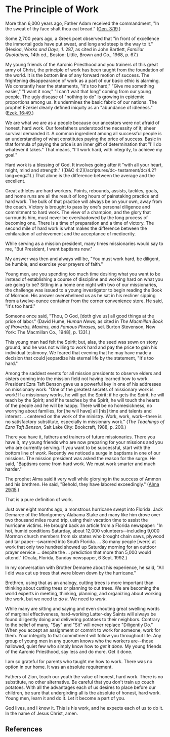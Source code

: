# The Principle of Work

More than 6,000 years ago, Father Adam received the commandment, "In the sweat
of thy face shalt thou eat bread." ([Gen.
3:19](/scriptures/ot/gen/3.19?lang=eng#18).)

Some 2,700 years ago, a Greek poet observed that "in front of excellence the
immortal gods have put sweat, and long and steep is the way to it." (Hesiod,
_Works and Days, 1._ 287, as cited in John Bartlett, _Familiar Quotations,_
14th ed., Boston: Little, Brown and Co., 1968, p. 67.)

My young friends of the Aaronic Priesthood and you trainers of this great army
of Christ, the principle of work has been taught from the foundation of the
world. It is the bottom line of any forward motion of success. The frightening
disappearance of work as a part of our basic ethic is alarming. We constantly
hear the statements, "It's too hard," "Give me something easier," "I want it
now," "I can't wait that long" coming from our young people. The ugly disease
of "nothing to do" is growing in epidemic proportions among us. It undermines
the basic fabric of our nations. The prophet Ezekiel clearly defined iniquity
as an "abundance of idleness." ([Ezek.
16:49](/scriptures/ot/ezek/16.49?lang=eng#48).)

We are what we are as a people because our ancestors were not afraid of
honest, hard work. Our forefathers understood the necessity of it; sheer
survival demanded it. A common ingredient among all successful people is an
understanding of what constitutes paying the price of success. Basic in that
formula of paying the price is an inner gift of determination that "I'll do
whatever it takes." That means, "I'll work hard, with integrity, to achieve my
goal."

Hard work is a blessing of God. It involves going after it "with all your
heart, might, mind and strength." ([D&amp;C 4:2](/scriptures/dc-
testament/dc/4.2?lang=eng#1).) That alone is the difference between the
average and the excellent.

Great athletes are hard workers. Points, rebounds, assists, tackles, goals,
and home runs are all the result of long hours of painstaking practice and
hard work. The bulk of that practice will always be on your own, away from the
coach. Victory is brought to pass by one's personal diligence and commitment
to hard work. The view of a champion, and the glory that surrounds him, must
never be overshadowed by the long process of becoming one. There is a time of
preparation and a time of victory. The second mile of hard work is what makes
the difference between the exhilaration of achievement and the acceptance of
mediocrity.

While serving as a mission president, many times missionaries would say to me,
"But President, I want baptisms now."

My answer was then and always will be, "You must work hard, be diligent, be
humble, and exercise your prayers of faith."

Young men, are you spending too much time desiring what you want to be instead
of establishing a course of discipline and working hard on what you are going
to be? Sitting in a home one night with two of our missionaries, the challenge
was issued to a young investigator to begin reading the Book of Mormon. His
answer overwhelmed us as he sat in his recliner sipping from a twelve-ounce
container from the corner convenience store. He said, "It's too hard."

Someone once said, "Thou, O God, [doth give us] all good things at the price
of labor." (David Hume, _Human News;_ as cited in _The Macmillan Book of
Proverbs, Maxims, and Famous Phrases,_ sel. Burton Stevenson, New York: The
Macmillan Co., 1948], p. 1331.)

This young man had felt the Spirit; but, alas, the seed was sown on stony
ground, and he was not willing to work hard and pay the price to gain his
individual testimony. We feared that evening that he may have made a decision
that could jeopardize his eternal life by the statement, "It's too hard."

Among the saddest events for all mission presidents to observe elders and
sisters coming into the mission field not having learned how to work.
President Ezra Taft Benson gave us a powerful key in one of his addresses on
missionary work: "One of the greatest secrets of missionary work is work! If a
missionary works, he will get the Spirit; if he gets the Spirit, he will teach
by the Spirit; and if he teaches by the Spirit, he will touch the hearts of
the people and he will be happy. There will be no homesickness, no worrying
about families, for [he will have] all [his] time and talents and interest ...
centered on the work of the ministry. Work, work, work--there is no
satisfactory substitute, especially in missionary work." (_The Teachings of
Ezra Taft Benson,_ Salt Lake City: Bookcraft, 1988, p. 200.)

There you have it, fathers and trainers of future missionaries. There you have
it, my young friends who are now preparing for your missions and you who are
currently serving. If you want to be successful, start with the bottom line of
_work._ Recently we noticed a surge in baptisms in one of our missions. The
mission president was asked the reason for the surge. He said, "Baptisms come
from hard work. We must work smarter and much harder."

The prophet Alma said it very well while glorying in the success of Ammon and
his brethren. He said, "Behold, they have labored exceedingly." ([Alma
29:15](/scriptures/bofm/alma/29.15?lang=eng#14).)

That is a pure definition of work.

Just over eight months ago, a monstrous hurricane swept into Florida. Jack
Demaree of the Montgomery Alabama Stake and many like him drove over two
thousand miles round trip, using their vacation time to assist the hurricane
victims. He brought back an article from a Florida newspaper: "In hot, humid
conditions Saturday, about 12,000 volunteers--including 9,000 Mormon church
members from six states who brought chain saws, plywood and tar paper--swarmed
into South Florida. ... So many people [were] at work that only two hundred
showed up Saturday morning for an outdoor prayer service ... despite the ...
prediction that more than 5,000 would attend." (Ocala, Florida, Sunday
newspaper, 6 Sept. 1992.)

In my conversation with Brother Demaree about his experience, he said, "All I
did was cut up trees that were blown down by the hurricane."

Brethren, using that as an analogy, cutting trees is more important than
thinking about cutting trees or planning to cut trees. We are becoming the
world experts in meeting, thinking, planning, and organizing about working the
work, but we need to _do it._ We need to _work._

While many are sitting and saying and even shouting great swelling words of
marginal effectiveness, hard-working Latter-day Saints will always be found
diligently doing and delivering potatoes to their neighbors. Contrary to the
belief of many, "Say" and "Sit" will never replace "Diligently Do." When you
accept an assignment or commit to work for someone, work for them. Your
integrity to that commitment will follow you throughout life. Any group of
young men in any quorum knows who the workers are--those hallowed, quiet few
who simply know how to _get it done._ My young friends of the Aaronic
Priesthood, say less and do more. Get it done.

I am so grateful for parents who taught me how to work. There was no option in
our home. It was an absolute requirement.

Fathers of Zion, teach our youth the value of honest, hard work. There is no
substitute, no other alternative. Be careful that you don't train up couch
potatoes. With all the advantages each of us desires to place before our
children, be sure that undergirding all is the absolute of honest, hard work.
Young men, learn it and do it. Let it become a part of you.

God lives, and I know it. This is his work, and he expects each of us to do
it. In the name of Jesus Christ, amen.

## References

